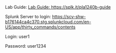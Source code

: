 Lab Guide: <a href="Lab Guide: https://splk.it/pla1240b-guide">Lab Guide: https://splk.it/pla1240b-guide</a>

Splunk Server to login: <a href="https://scv-shw-b176144ca4c370.stg.splunkcloud.com/en-US/app/thirty_commands/contents">https://scv-shw-b176144ca4c370.stg.splunkcloud.com/en-US/app/thirty_commands/contents</a>

Login: user1

Password: user1234
